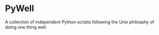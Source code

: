 # PyWell
A collection of independent Python scripts following the Unix philosphy of doing one thing well.
